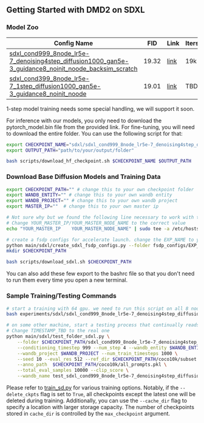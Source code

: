 ## Getting Started with DMD2 on SDXL

### Model Zoo

| Config Name                                                                                                                                                                                                         | FID   | Link                                                                                                                                                                                            | Iters | Hours |
| ------------------------------------------------------------------------------------------------------------------------------------------------------------------------------------------------------------------- | ----- | ----------------------------------------------------------------------------------------------------------------------------------------------------------------------------------------------- | ----- | ----- |
| [sdxl_cond999_8node_lr5e-7_denoising4step_diffusion1000_gan5e-3_guidance8_noinit_noode_backsim_scratch](./sdxl_cond999_8node_lr5e-7_denoising4step_diffusion1000_gan5e-3_guidance8_noinit_noode_backsim_scratch.sh) | 19.32 | [link](https://huggingface.co/tianweiy/DMD2/tree/main/model/sdxl/sdxl_cond999_8node_lr5e-7_denoising4step_diffusion1000_gan5e-3_guidance8_noinit_noode_backsim_scratch_checkpoint_model_019000) | 19k   | 57    |
| [sdxl_cond399_8node_lr5e-7_1step_diffusion1000_gan5e-3_guidance8_noinit_noode](./laion6.25_sd_baseline_8node_guidance1.75_lr5e-7_seed10_dfake10_diffusion1000_gan1e-3_resume.sh)                                    | 19.01 | [link](https://huggingface.co/tianweiy/DMD2/tree/main/model/sdxl/sdxl_cond399_8node_lr5e-7_1step_diffusion1000_gan5e-3_guidance8_noinit_noode_checkpoint_model_024000)                          | TBD   | TBD   |

1-step model training needs some special handling, we will support it soon.

For inference with our models, you only need to download the pytorch_model.bin file from the provided link. For fine-tuning, you will need to download the entire folder.
You can use the following script for that:

```bash
export CHECKPOINT_NAME="sdxl/sdxl_cond999_8node_lr5e-7_denoising4step_diffusion1000_gan5e-3_guidance8_noinit_noode_backsim_scratch_checkpoint_model_019000"  # note that the sdxl/ is necessary
export OUTPUT_PATH="path/to/your/output/folder"

bash scripts/download_hf_checkpoint.sh $CHECKPOINT_NAME $OUTPUT_PATH
```

### Download Base Diffusion Models and Training Data

```bash
export CHECKPOINT_PATH="" # change this to your own checkpoint folder
export WANDB_ENTITY="" # change this to your own wandb entity
export WANDB_PROJECT="" # change this to your own wandb project
export MASTER_IP=""  # change this to your own master ip

# Not sure why but we found the following line necessary to work with the accelerate package in our system.
# Change YOUR_MASTER_IP/YOUR_MASTER_NODE_NAME to the correct value
echo "YOUR_MASTER_IP 	YOUR_MASTER_NODE_NAME" | sudo tee -a /etc/hosts

# create a fsdp configs for accelerate launch. change the EXP_NAME to your own experiment name
python main/sdxl/create_sdxl_fsdp_configs.py --folder fsdp_configs/EXP_NAME  --master_ip $MASTER_IP --num_machines 8  --sharding_strategy 4
mkdir $CHECKPOINT_PATH

bash scripts/download_sdxl.sh $CHECKPOINT_PATH
```

You can also add these few export to the bashrc file so that you don't need to run them every time you open a new terminal.

### Sample Training/Testing Commands

```bash
# start a training with 64 gpu. we need to run this script on all 8 nodes. Please change the EXP_NAME and NODE_RANK_ID accordingly.
bash experiments/sdxl/sdxl_cond999_8node_lr5e-7_denoising4step_diffusion1000_gan5e-3_guidance8_noinit_noode_backsim_scratch.sh $CHECKPOINT_PATH $WANDB_ENTITY $WANDB_PROJECT fsdp_configs/EXP_NAME NODE_RANK_ID

# on some other machine, start a testing process that continually reads from the checkpoint folder and evaluate the FID
# Change TIMESTAMP_TBD to the real one
python main/sdxl/test_folder_sdxl.py \
    --folder $CHECKPOINT_PATH/sdxl_cond999_8node_lr5e-7_denoising4step_diffusion1000_gan5e-3_guidance8_noinit_noode_backsim_scratch/TIMESTAMP_TBD/ \
    --conditioning_timestep 999 --num_step 4 --wandb_entity $WANDB_ENTITY \
    --wandb_project $WANDB_PROJECT --num_train_timesteps 1000 \
    --seed 10 --eval_res 512 --ref_dir $CHECKPOINT_PATH/coco10k/subset \
    --anno_path  $CHECKPOINT_PATH/coco10k/all_prompts.pkl \
    --total_eval_samples 10000 --clip_score \
    --wandb_name test_sdxl_cond999_8node_lr5e-7_denoising4step_diffusion1000_gan5e-3_guidance8_noinit_noode_backsim_scratch
```

Please refer to [train_sd.py](../../main/train_sd.py) for various training options. Notably, if the `--delete_ckpts` flag is set to `True`, all checkpoints except the latest one will be deleted during training. Additionally, you can use the `--cache_dir` flag to specify a location with larger storage capacity. The number of checkpoints stored in `cache_dir` is controlled by the `max_checkpoint` argument.
